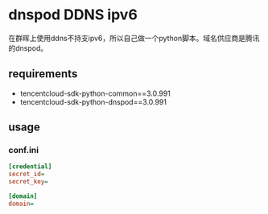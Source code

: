 # dnspod DDNS ipv6
在群晖上使用ddns不持支ipv6，所以自己做一个python脚本。域名供应商是腾讯的dnspod。

## requirements
* tencentcloud-sdk-python-common==3.0.991
* tencentcloud-sdk-python-dnspod==3.0.991

## usage

### conf.ini
```ini
[credential]
secret_id= 
secret_key= 

[domain]
domain=
```